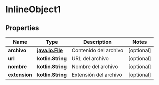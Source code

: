 
# InlineObject1

## Properties
Name | Type | Description | Notes
------------ | ------------- | ------------- | -------------
**archivo** | [**java.io.File**](java.io.File.md) | Contenido del archivo |  [optional]
**url** | **kotlin.String** | URL del archivo |  [optional]
**nombre** | **kotlin.String** | Nombre del archivo |  [optional]
**extension** | **kotlin.String** | Extensión del archivo |  [optional]



